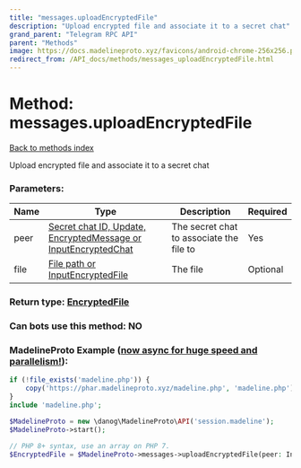```yaml
---
title: "messages.uploadEncryptedFile"
description: "Upload encrypted file and associate it to a secret chat"
grand_parent: "Telegram RPC API"
parent: "Methods"
image: https://docs.madelineproto.xyz/favicons/android-chrome-256x256.png
redirect_from: /API_docs/methods/messages_uploadEncryptedFile.html
---
```

# Method: messages.uploadEncryptedFile
[Back to methods index](index.html)



Upload encrypted file and associate it to a secret chat

### Parameters:

| Name     |    Type       | Description | Required |
|----------|---------------|-------------|----------|
|peer|[Secret chat ID, Update, EncryptedMessage or InputEncryptedChat](/API_docs/types/InputEncryptedChat.html) | The secret chat to associate the file to | Yes|
|file|[File path or InputEncryptedFile](/API_docs/types/InputEncryptedFile.html) | The file | Optional|


### Return type: [EncryptedFile](/API_docs/types/EncryptedFile.html)

### Can bots use this method: **NO**


### MadelineProto Example ([now async for huge speed and parallelism!](https://docs.madelineproto.xyz/docs/ASYNC.html)):


```php
if (!file_exists('madeline.php')) {
    copy('https://phar.madelineproto.xyz/madeline.php', 'madeline.php');
}
include 'madeline.php';

$MadelineProto = new \danog\MadelineProto\API('session.madeline');
$MadelineProto->start();

// PHP 8+ syntax, use an array on PHP 7.
$EncryptedFile = $MadelineProto->messages->uploadEncryptedFile(peer: InputEncryptedChat, file: InputEncryptedFile, );
```

